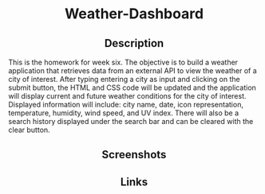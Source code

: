# <div align="center">Weather-Dashboard</div>

## <div align="center">Description</div>

This is the homework for week six. The objective is to build a weather application that retrieves data from an external API to view the weather of a city of interest. After typing entering a city as input and clicking on the submit button, the HTML and CSS code will be updated and the application will display current and future weather conditions for the city of interest. Displayed information will include: city name, date, icon representation, temperature, humidity, wind speed, and UV index. There will also be a search history displayed under the search bar and can be cleared with the clear button.

## <div align="center">Screenshots</div>

## <div align="center">Links</div>